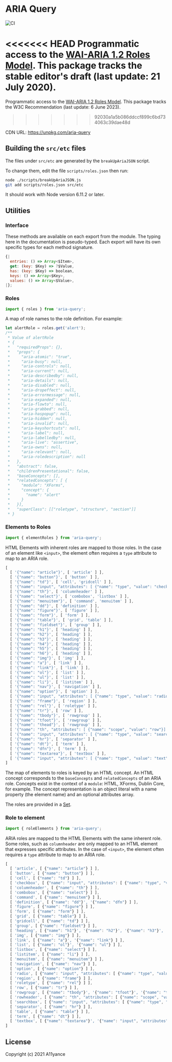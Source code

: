 # ARIA Query

![CI](https://github.com/A11yance/aria-query/workflows/CI/badge.svg)

<<<<<<< HEAD
Programmatic access to the [WAI-ARIA 1.2 Roles Model](https://raw.githack.com/w3c/aria/stable/#roles).
This package tracks the stable editor's draft (last update: 21 July 2020).
=======
Programmatic access to the [WAI-ARIA 1.2 Roles Model](https://www.w3.org/TR/wai-aria-1.2/#roles).
This package tracks the W3C Recommendation (last update: 6 June 2023).
>>>>>>> 92030a1a5b086ddccf899c6bd734063c39dae48d

CDN URL: <https://unpkg.com/aria-query>

## Building the `src/etc` files

The files under `src/etc` are generated by the `breakUpAriaJSON` script.

To change them, edit the file `scripts/roles.json` then run:

```bash
node ./scripts/breakUpAriaJSON.js
git add scripts/roles.json src/etc
```

It should work with Node version 6.11.2 or later.

## Utilities

### Interface

These methods are available on each export from the module. The typing here in the documentation is pseudo-typed. Each export will have its own specific types for each method signature.

```javascript
{|
  entries: () => Array<$Item>,
  get: (key: $Key) => ?$Value,
  has: (key: $Key) => boolean,
  keys: () => Array<$Key>,
  values: () => Array<$Value>,
|};
```

### Roles

```javascript
import { roles } from 'aria-query';
```

A map of role names to the role definition. For example:

```javascript
let alertRole = roles.get('alert');
/**
 * Value of alertRole
 * {
 *   "requiredProps": {},
 *   "props": {
 *     "aria-atomic": "true",
 *     "aria-busy": null,
 *     "aria-controls": null,
 *     "aria-current": null,
 *     "aria-describedby": null,
 *     "aria-details": null,
 *     "aria-disabled": null,
 *     "aria-dropeffect": null,
 *     "aria-errormessage": null,
 *     "aria-expanded": null,
 *     "aria-flowto": null,
 *     "aria-grabbed": null,
 *     "aria-haspopup": null,
 *     "aria-hidden": null,
 *     "aria-invalid": null,
 *     "aria-keyshortcuts": null,
 *     "aria-label": null,
 *     "aria-labelledby": null,
 *     "aria-live": "assertive",
 *     "aria-owns": null,
 *     "aria-relevant": null,
 *     "aria-roledescription": null
 *   },
 *   "abstract": false,
 *   "childrenPresentational": false,
 *   "baseConcepts": [],
 *   "relatedConcepts": [ {
 *     "module": "XForms",
 *     "concept": {
 *       "name": "alert"
 *     }
 *   }],
 *   "superClass": [["roletype", "structure", "section"]]
 * }
```

### Elements to Roles

```javascript
import { elementRoles } from 'aria-query';
```

HTML Elements with inherent roles are mapped to those roles. In the case of an element like `<input>`, the element often requires a `type` attribute to map to an ARIA role.

```javascript
[
  [ '{"name": "article"}', [ 'article' ] ],
  [ '{"name": "button"}', [ 'button' ] ],
  [ '{"name": "td"}', [ 'cell', 'gridcell' ] ],
  [ '{"name": "input", "attributes": [ {"name": "type", "value": "checkbox"}] }', [ 'checkbox' ] ],
  [ '{"name": "th"}', [ 'columnheader' ] ],
  [ '{"name": "select"}', [ 'combobox', 'listbox' ] ],
  [ '{"name": "menuitem"}', [ 'command', 'menuitem' ] ],
  [ '{"name": "dd"}', [ 'definition' ] ],
  [ '{"name": "figure"}', [ 'figure' ] ],
  [ '{"name": "form"}', [ 'form' ] ],
  [ '{"name": "table"}', [ 'grid', 'table' ] ],
  [ '{"name": "fieldset"}', [ 'group' ] ],
  [ '{"name": "h1"}', [ 'heading' ] ],
  [ '{"name": "h2"}', [ 'heading' ] ],
  [ '{"name": "h3"}', [ 'heading' ] ],
  [ '{"name": "h4"}', [ 'heading' ] ],
  [ '{"name": "h5"}', [ 'heading' ] ],
  [ '{"name": "h6"}', [ 'heading' ] ],
  [ '{"name": "img"}', [ 'img' ] ],
  [ '{"name": "a"}', [ 'link' ] ],
  [ '{"name": "link"}', [ 'link' ] ],
  [ '{"name": "ol"}', [ 'list' ] ],
  [ '{"name": "ul"}', [ 'list' ] ],
  [ '{"name": "li"}', [ 'listitem' ] ],
  [ '{"name": "nav"}', [ 'navigation' ] ],
  [ '{"name": "option"}', [ 'option' ] ],
  [ '{"name": "input", "attributes": [ {"name": "type", "value": "radio"}] }', [ 'radio' ] ],
  [ '{"name": "frame"}', [ 'region' ] ],
  [ '{"name": "rel"}', [ 'roletype' ] ],
  [ '{"name": "tr"}', [ 'row' ] ],
  [ '{"name": "tbody"}', [ 'rowgroup' ] ],
  [ '{"name": "tfoot"}', [ 'rowgroup' ] ],
  [ '{"name": "thead"}', [ 'rowgroup' ] ],
  [ '{"name": "th", "attributes": [ {"name": "scope", "value": "row"}] }', [ 'rowheader' ] ],
  [ '{"name": "input", "attributes": [ {"name": "type", "value": "search"}] }', [ 'searchbox' ] ],
  [ '{"name": "hr"}', [ 'separator' ] ],
  [ '{"name": "dt"}', [ 'term' ] ],
  [ '{"name": "dfn"}', [ 'term' ] ],
  [ '{"name": "textarea"}', [ 'textbox' ] ],
  [ '{"name": "input", "attributes": [ {"name": "type", "value": "text"}] }', [ 'textbox' ] ],
]
```

The map of elements to roles is keyed by an HTML concept. An HTML concept corresponds to the `baseConcepts` and `relatedConcepts` of an ARIA role. Concepts exist in the context of a `module`: HTML, XForms, Dublin Core, for example.  The concept representation is an object literal with a name property (the element name) and an optional attributes array.

The roles are provided in a [Set](https://developer.mozilla.org/en-US/docs/Web/JavaScript/Reference/Global_Objects/Set).

### Role to element

```javascript
import { roleElements } from 'aria-query';
```

ARIA roles are mapped to the HTML Elements with the same inherent role. Some roles, such as `columnheader` are only mapped to an HTML element that expresses specific attributes. In the case of `<input>`, the element often requires a `type` attribute to map to an ARIA role.

```javascript
[
  [ 'article', [ {"name": "article"} ] ],
  [ 'button', [ {"name": "button"} ] ],
  [ 'cell', [ {"name": "td"} ] ],
  [ 'checkbox', [ {"name": "input", "attributes": [ {"name": "type", "value": "checkbox"}] } ] ],
  [ 'columnheader', [ {"name": "th"} ] ],
  [ 'combobox', [ {"name": "select"} ] ],
  [ 'command', [ {"name": "menuitem"} ] ],
  [ 'definition', [ {"name": "dd"}', '{"name": "dfn"} ] ],
  [ 'figure', [ {"name": "figure"} ] ],
  [ 'form', [ {"name": "form"} ] ],
  [ 'grid', [ {"name": "table"} ] ],
  [ 'gridcell', [ {"name": "td"} ] ],
  [ 'group', [ {"name": "fieldset"} ] ],
  [ 'heading', [ {"name": "h1"}', '{"name": "h2"}', '{"name": "h3"}', '{"name": "h4"}',  '{"name": "h5"}', '{"name": "h6"} ] ],
  [ 'img', [ {"name": "img"} ] ],
  [ 'link', [ {"name": "a"}', '{"name": "link"} ] ],
  [ 'list', [ {"name": "ol"}', '{"name": "ul"} ] ],
  [ 'listbox', [ {"name": "select"} ] ],
  [ 'listitem', [ {"name": "li"} ] ],
  [ 'menuitem', [ {"name": "menuitem"} ] ],
  [ 'navigation', [ {"name": "nav"} ] ],
  [ 'option', [ {"name": "option"} ] ],
  [ 'radio', [ {"name": "input", "attributes": [ {"name": "type", "value": "radio"}] } ] ],
  [ 'region', [ {"name": "frame"} ] ],
  [ 'roletype', [ {"name": "rel"} ] ],
  [ 'row', [ {"name": "tr"} ] ],
  [ 'rowgroup', [ {"name": "tbody"}', '{"name": "tfoot"}', '{"name": "thead"} ] ],
  [ 'rowheader', [ {"name": "th", "attributes": [ {"name": "scope", "value": "row"}] }, {"name": "th", "attributes": [ {"name": "scope", "value": "rowgroup"}] } ] ],
  [ 'searchbox', [ {"name": "input", "attributes": [ {"name": "type", "value": "search"}] } ] ],
  [ 'separator', [ {"name": "hr"} ] ],
  [ 'table', [ {"name": "table"} ] ],
  [ 'term', [ {"name": "dt"} ] ],
  [ 'textbox', [ {"name": "textarea"}', '{"name": "input", "attributes": [ {"name": "type", "value": "text"}] } ] ],
]
```

## License

Copyright (c) 2021 A11yance
